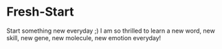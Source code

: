 # Fresh-Start
Start something new everyday ;)
I am so thrilled to learn a new word, new skill, new gene, new molecule, new emotion everyday!
